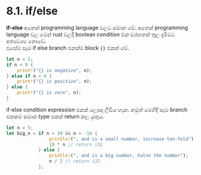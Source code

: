 # 8.1. if/else

**if-else** අනෙක් programming language වලට සමාන වේ. අනෙක් programming language වල මෙන් rust වලදී boolean condition එක වරහනක් තුල දැමීමට අත්‍යවශ්‍ය නොවේ.\
එසේම සෑම if else branch එකක්ම block `{}` එකක් වේ.
```rust
let n = 5;
if n < 0 {
    print!("{} is negative", n);
} else if n > 0 {
    print!("{} is positive", n);
} else {
    print!("{} is zero", n);
}
```

if-else condition expression එකක් ලෙසද ලිවිය හැක. නමුත් මෙහිදී සෑම branch එකකම සමාන type එකක් return කල යුතුය.
```rust
let n = 5;
let big_n = if n < 10 && n > -10 {
                println!(", and is a small number, increase ten-fold");
                10 * n // return i32
            } else {
                println!(", and is a big number, halve the number");
                n / 2 // return i32
            };
```
